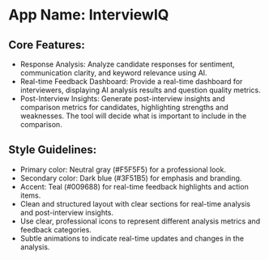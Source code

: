 # **App Name**: InterviewIQ

## Core Features:

- Response Analysis: Analyze candidate responses for sentiment, communication clarity, and keyword relevance using AI.
- Real-time Feedback Dashboard: Provide a real-time dashboard for interviewers, displaying AI analysis results and question quality metrics.
- Post-Interview Insights: Generate post-interview insights and comparison metrics for candidates, highlighting strengths and weaknesses. The tool will decide what is important to include in the comparison.

## Style Guidelines:

- Primary color: Neutral gray (#F5F5F5) for a professional look.
- Secondary color: Dark blue (#3F51B5) for emphasis and branding.
- Accent: Teal (#009688) for real-time feedback highlights and action items.
- Clean and structured layout with clear sections for real-time analysis and post-interview insights.
- Use clear, professional icons to represent different analysis metrics and feedback categories.
- Subtle animations to indicate real-time updates and changes in the analysis.